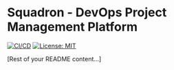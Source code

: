 # Squadron - DevOps Project Management Platform

[![CI/CD](https://github.com/yourusername/squadron/actions/workflows/ci.yml/badge.svg)](https://github.com/yourusername/squadron/actions/workflows/ci.yml)
[![License: MIT](https://img.shields.io/badge/License-MIT-yellow.svg)](https://opensource.org/licenses/MIT)

[Rest of your README content...] 